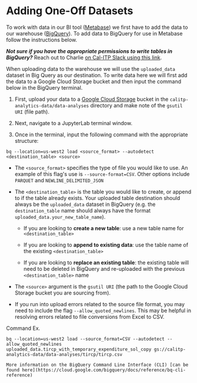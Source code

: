 # Adding One-Off Datasets
To work with data in our BI tool ([Metabase](https://dashboards.calitp.org/)) we first have to add the data to our warehouse ([BigQuery](https://console.cloud.google.com/bigquery)). To add data to BigQuery for use in Metabase follow the instructions below.

***Not sure if you have the appropriate permissions to write tables in BigQuery?*** Reach out to Charlie <a href="https://cal-itp.slack.com/team/U027GAVHFST" target="_blank">on Cal-ITP Slack using this link</a>.

When uploading data to the warehouse we will use the `uploaded_data` dataset in Big Query as our destination. To write data here we will first add the data to a Google Cloud Storage bucket and then input the command below in the BigQuery terminal.

1. First, upload your data to a [Google Cloud Storage](https://console.cloud.google.com/storage/browser/calitp-analytics-data) bucket in the `calitp-analytics-data/data-analyses` directory and make note of the `gsutil URI` (file path).

2. Next, navigate to a JupyterLab terminal window.

3. Once in the terminal, input the following command with the appropriate structure:
```
bq --location=us-west2 load <source_format> --autodetect <destination_table> <source>
```

* The `<source_format>` specifies the type of file you would like to use. An example of this flag's use is `--source-format=CSV`. Other options include `PARQUET` and `NEWLINE_DELIMITED_JSON`

* The `<destination_table>` is the table you would like to create, or append to if the table already exists. Your uploaded table destination should always be the `uploaded_data` dataset in BigQuery (e.g. the `destination_table` name should always have the format `uploaded_data.your_new_table_name`).

  * If you are looking to **create a new table**: use a new table name for `<destination_table>`

  * If you are looking to **append to existing data**: use the table name of the existing `<destination_table>`

  * If you are looking to **replace an existing table**: the existing table will need to be deleted in BigQuery and re-uploaded with the previous `<destination_table>` name

* The `<source>` argument is the `gsutil URI` (the path to the Google Cloud Storage bucket you are sourcing from).

* If you run into upload errors related to the source file format, you may need to include the flag `--allow_quoted_newlines`. This may be helpful in resolving errors related to file conversions from Excel to CSV.

Command Ex.
```
bq --location=us-west2 load --source_format=CSV --autodetect --allow_quoted_newlines uploaded_data.tircp_with_temporary_expenditure_sol_copy gs://calitp-analytics-data/data-analyses/tircp/tircp.csv
```

```{admonition} Looking for more information?
More information on the BigQuery Command Line Interface (CLI) [can be found here](https://cloud.google.com/bigquery/docs/reference/bq-cli-reference)
```
